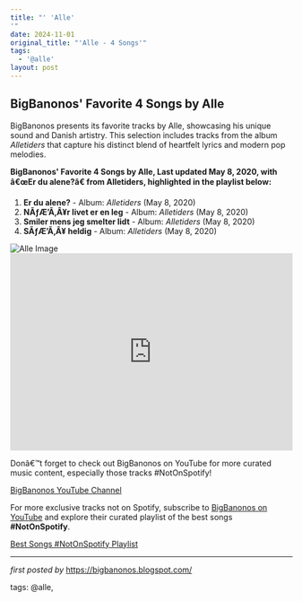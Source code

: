 ```yaml
---
title: "' 'Alle'
'"
date: 2024-11-01
original_title: "'Alle - 4 Songs'"
tags:
  - '@alle'
layout: post
---
```

<h2>BigBanonos' Favorite 4 Songs by Alle</h2>
<p>BigBanonos presents its favorite tracks by Alle, showcasing his unique sound and Danish artistry. This selection includes tracks from the album <em>Alletiders</em> that capture his distinct blend of heartfelt lyrics and modern pop melodies.</p> <p><strong>BigBanonos' Favorite 4 Songs by Alle, Last updated May 8, 2020, with â€œEr du alene?â€ from Alletiders, highlighted in the playlist below:</strong></p> <ol> <li><strong>Er du alene?</strong> - Album: <em>Alletiders</em> (May 8, 2020)</li> <li><strong>NÃƒÆ’Ã‚Â¥r livet er en leg</strong> - Album: <em>Alletiders</em> (May 8, 2020)</li> <li><strong>Smiler mens jeg smelter lidt</strong> - Album: <em>Alletiders</em> (May 8, 2020)</li> <li><strong>SÃƒÆ’Ã‚Â¥ heldig</strong> - Album: <em>Alletiders</em> (May 8, 2020)</li>
</ol> <img alt="Alle Image" src="https://i.ytimg.com/vi/QWJVsFSmRLY/maxresdefault.jpg" /> <div> <iframe allow="autoplay; clipboard-write; encrypted-media; fullscreen; picture-in-picture" allowfullscreen="" frameborder="0" height="352" loading="lazy" src="https://open.spotify.com/embed/playlist/4R7Bbpq078SCItZ62S8Hen?utm_source=generator" width="100%"></iframe>
</div> <p>Donâ€™t forget to check out BigBanonos on YouTube for more curated music content, especially those tracks #NotOnSpotify!</p>
<p><a href="https://www.youtube.com/@BigBanonos">BigBanonos YouTube Channel</a></p>


<!--Subscribe and Playlist Links-->
<div>
    <p>For more exclusive tracks not on Spotify, subscribe to <a href="https://www.youtube.com/@BigBanonos" target="_blank">BigBanonos on YouTube</a> and explore their curated playlist of the best songs <strong>#NotOnSpotify</strong>.</p>
    <p><a href="https://www.youtube.com/playlist?list=PLtuNtuTatqI0kFahUCbtbfenC_ET5O_tr" target="_blank">Best Songs #NotOnSpotify Playlist<br /></a></p></div>

<hr />

<p><em>first posted by</em> <a href="https://bigbanonos.blogspot.com/" rel="noopener" target="_new">https://bigbanonos.blogspot.com/</a></p>

<p>tags: @alle,</p>
